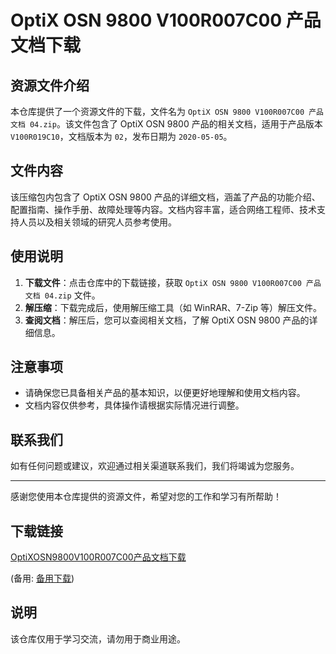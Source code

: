 # OptiX OSN 9800 V100R007C00 产品文档下载

## 资源文件介绍

本仓库提供了一个资源文件的下载，文件名为 `OptiX OSN 9800 V100R007C00 产品文档 04.zip`。该文件包含了 OptiX OSN 9800 产品的相关文档，适用于产品版本 `V100R019C10`，文档版本为 `02`，发布日期为 `2020-05-05`。

## 文件内容

该压缩包内包含了 OptiX OSN 9800 产品的详细文档，涵盖了产品的功能介绍、配置指南、操作手册、故障处理等内容。文档内容丰富，适合网络工程师、技术支持人员以及相关领域的研究人员参考使用。

## 使用说明

1. **下载文件**：点击仓库中的下载链接，获取 `OptiX OSN 9800 V100R007C00 产品文档 04.zip` 文件。
2. **解压缩**：下载完成后，使用解压缩工具（如 WinRAR、7-Zip 等）解压文件。
3. **查阅文档**：解压后，您可以查阅相关文档，了解 OptiX OSN 9800 产品的详细信息。

## 注意事项

- 请确保您已具备相关产品的基本知识，以便更好地理解和使用文档内容。
- 文档内容仅供参考，具体操作请根据实际情况进行调整。

## 联系我们

如有任何问题或建议，欢迎通过相关渠道联系我们，我们将竭诚为您服务。

---

感谢您使用本仓库提供的资源文件，希望对您的工作和学习有所帮助！

## 下载链接
[OptiXOSN9800V100R007C00产品文档下载](https://pan.quark.cn/s/abd5fd143c5a) 

(备用: [备用下载](https://pan.baidu.com/s/19bLY5M2_DnKIbtvVu_kVog?pwd=1234))

## 说明

该仓库仅用于学习交流，请勿用于商业用途。

